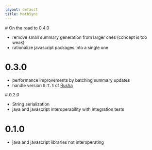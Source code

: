 ```yaml
---
layout: default
title: MathSync
---
```


# On the road to 0.4.0

* remove small summary generation from larger ones (concept is too weak)
* rationalize javascript packages into a single one

# 0.3.0

* performance improvements by batching summary updates
* handle version `0.7.3` of [Rusha](https://github.com/srijs/rusha)

# 0.2.0

* String serialization
* java and javascript interoperability with integration tests

# 0.1.0

* java and javascript libraries not interoperating
